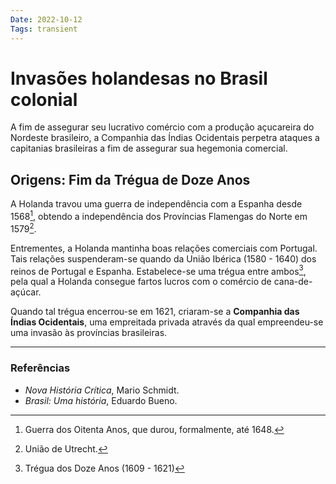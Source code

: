 ```yaml
---
Date: 2022-10-12
Tags: transient
---
```

# Invasões holandesas no Brasil colonial
A fim de assegurar seu lucrativo comércio com a produção açucareira do Nordeste brasileiro, a Companhia das Índias Ocidentais perpetra ataques a capitanias brasileiras a fim de assegurar sua hegemonia comercial.

## Origens: Fim da Trégua de Doze Anos
A Holanda travou uma guerra de independência com a Espanha desde 1568[^1], obtendo a independência dos Províncias Flamengas do Norte em 1579[^2].

Entrementes, a Holanda mantinha boas relações comerciais com Portugal. Tais relações suspenderam-se quando da União Ibérica (1580 - 1640) dos reinos de Portugal e Espanha. Estabelece-se uma trégua entre ambos[^3], pela qual a Holanda consegue fartos lucros com o comércio de cana-de-açúcar.

Quando tal trégua encerrou-se em 1621, criaram-se a **Companhia das Índias Ocidentais**, uma empreitada privada através da qual empreendeu-se uma invasão às províncias brasileiras.


---
### Referências
- *Nova História Crítica*, Mario Schmidt.
- *Brasil: Uma história*, Eduardo Bueno.

[^1]: Guerra dos Oitenta Anos, que durou, formalmente, até 1648.
[^2]: União de Utrecht.
[^3]: Trégua dos Doze Anos (1609 - 1621)
